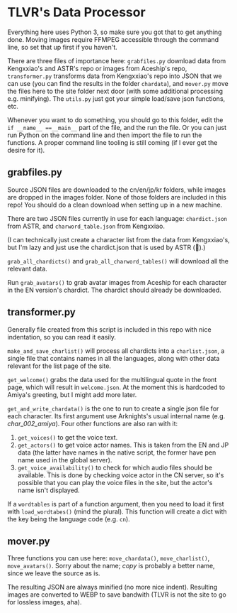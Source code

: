 # TLVR's Data Processor
Everything here uses Python 3, so make sure you got that to get anything done. Moving images require FFMPEG accessible through the command line, so set that up first if you haven't.

There are three files of importance here: `grabfiles.py` download data from Kengxxiao's and ASTR's repo or images from Aceship's repo, `transformer.py` transforms data from Kengxxiao's repo into JSON that we can use (you can find the results in the folder `chardata`), and `mover.py` move the files here to the site folder next door (with some additional processing e.g. minifying). The `utils.py` just got your simple load/save json functions, etc.

Whenever you want to do something, you should go to this folder, edit the `if __name__ ==__main__` part of the file, and the run the file. Or you can just run Python on the command line and then import the file to run the functions. A proper command line tooling is still coming (if I ever get the desire for it).

## grabfiles.py
Source JSON files are downloaded to the cn/en/jp/kr folders, while images are dropped in the images folder. None of those folders are included in this repo! You should do a clean download when setting up in a new machine.

There are two JSON files currently in use for each language: `chardict.json` from ASTR, and `charword_table.json` from Kengxxiao. 

(I can technically just create a character list from the data from Kengxxiao's, but I'm lazy and just use the chardict.json that is used by ASTR (🙏).) 

`grab_all_chardicts()` and `grab_all_charword_tables()` will download all the relevant data.

Run `grab_avatars()` to grab avatar images from Aceship for each character in the EN version's chardict. The chardict should already be downloaded.

## transformer.py
Generally file created from this script is included in this repo with nice indentation, so you can read it easily.

`make_and_save_charlist()` will process all chardicts into a `charlist.json`, a single file that contains names in all the languages, along with other data relevant for the list page of the site.

`get_welcome()` grabs the data used for the multilingual quote in the front page, which will result in `welcome.json`. At the moment this is hardcoded to Amiya's greeting, but I might add more later. 

`get_and_write_chardata()` is the one to run to create a single json file for each character. Its first argument use Arknights's usual internal name (e.g. *char_002_amiya*). Four other functions are also ran with it:
1. `get_voices()` to get the voice text.
2. `get_actors()` to get voice actor names. This is taken from the EN and JP data (the latter have names in the native script, the former have pen name used in the global server).
3. `get_voice_availability()` to check for which audio files should be available. This is done by checking voice actor in the CN server, so it's possible that you can play the voice files in the site, but the actor's name isn't displayed.

If a `wordtables` is part of a function argument, then you need to load it first with `load_wordtabes()` (mind the plural). This function will create a dict with the key being the language code (e.g. `cn`). 

## mover.py
Three functions you can use here: `move_chardata()`, `move_charlist()`, `move_avatars()`. Sorry about the name; *copy* is probably a better name, since we leave the source as is.

The resulting JSON are always minified (no more nice indent). Resulting images are converted to WEBP to save bandwith (TLVR is not the site to go for lossless images, aha).